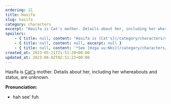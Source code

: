 ```yaml
---
ordering: 21
title: Hasifa
slug: hasifa
category: characters
excerpt: "Hasifa is Cat's mother. Details about her, including her whereabouts and status, are unknown.\nPronun..."
spoilers:
    - { title: null, content: "Hasifa is [Cat's](/category/characters/cat) mother. Her whereabouts and status are unknown.\r\n\r\nHasifa is only mentioned briefly and not seen by anyone. She left for unknown reasons, but they must have been traumatic – [Kymball](/category/characters/kymball) does not speak of her and refuses to recall what she looks like.\r\n\r\n**Pronunciation:**\r\n- hah see’ fuh", excerpt: "Hasifa is Cat's mother. Her whereabouts and status are unknown.\nHasifa is only mentioned briefly and..." }
    - { title: null, content: null, excerpt: null }
    - { title: null, content: '*See [Hzga uu:Nks](/category/characters/hzga).*', excerpt: "See Hzga uu:Nks.\n" }
created_at: 2023-05-21T21:51:20+00:00
updated_at: 2023-06-02T02:51:23+00:00
---
```

Hasifa is [Cat's](/category/characters/cat) mother. Details about her, including her whereabouts and status, are unknown.

**Pronunciation:**
- hah see’ fuh